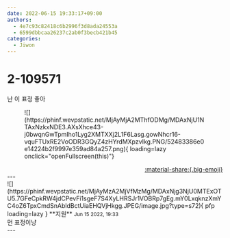 ```yaml
---
date: 2022-06-15 19:33:17+09:00
authors:
  - 4e7c93c82418c6b2996f3d8ada24553a
  - 6599dbbcaa26237c2ab0f3becb421b45
categories:
  - Jiwon
---
```


# 2-109571

<div class="post-container" markdown="1">
<div class="content-container md-sidebar__scrollwrap" markdown="1">

난 이 표정 좋아
<figure markdown="1">
![](https://phinf.wevpstatic.net/MjAyMjA2MThfODMg/MDAxNjU1NTAxNzkxNDE3.AXsXhce43-j0bwqnGwTpmIho1Lyg2XMTXXj2L1F6Lasg.gowNhcr16-vquFTUxRE2VoODR3GQyZ4zHYrdMXpzvIkg.PNG/52483386e0e14224b2f9997e359ad84a257.png){ loading=lazy onclick="openFullscreen(this)"}
</figure>


</div>
</div>

<div style="text-align: right;" markdown="1">
<a href="https://weverse.io/fromis9/fanpost/2-109571" style="text-align: right;">:material-share:{.big-emoji}</a>
</div>
---

<div class="comments-container md-sidebar__scrollwrap" markdown="1">
<div class="comment" markdown="1">
<div class='id-container' markdown="1">
![](https://phinf.wevpstatic.net/MjAyMzA2MjVfMzMg/MDAxNjg3NjU0MTExOTU5.7GFeCpkRW4jdCPevFi1sgeF7S4XyLHRSJr1VOBRp7gEg.mY0LxqknzXmYC4oZ6TpxCmdSnAbldBctUiaEHQVjHkgg.JPEG/image.jpg?type=s72){ pfp loading=lazy }
**<span class="artist">지원</span>** <small>Jun 15 2022, 19:33</small><br>
</div>
<div class='comment-body' markdown="1">
먼 표정이냥
</div>
</div>
</div>
---
